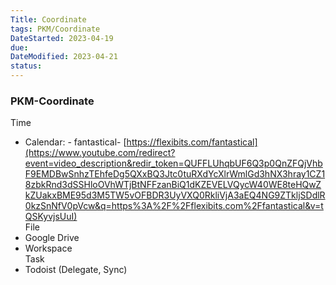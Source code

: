 ```yaml
---
Title: Coordinate
tags: PKM/Coordinate
DateStarted: 2023-04-19
due:
DateModified: 2023-04-21
status:
---
```


### PKM-Coordinate

Time

- Calendar: - fantastical- [https://flexibits.com/fantastical](https://www.youtube.com/redirect?event=video_description&redir_token=QUFFLUhqbUF6Q3p0QnZFQjVhbF9EMDBwSnhzTEhfeDg5QXxBQ3Jtc0tuRXdYcXlrWmlGd3hNX3hray1CZ18zbkRnd3dSSHloOVhWTjBtNFFzanBiQ1dKZEVELVQycW40WE8teHQwZkZUakxBME95d3M5TW5vOFBDR3UyVXQ0RkliVjA3aEQ4NG9ZTkljSDdlR0kzSnNfV0pVcw&q=https%3A%2F%2Fflexibits.com%2Ffantastical&v=tQSKyvjsUuI)  
  File
- Google Drive
- Workspace  
  Task
- Todoist (Delegate, Sync)
